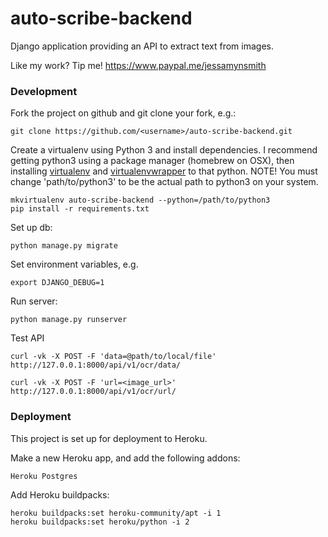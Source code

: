 # auto-scribe-backend

Django application providing an API to extract text from images.


Like my work? Tip me! https://www.paypal.me/jessamynsmith


### Development

Fork the project on github and git clone your fork, e.g.:

    git clone https://github.com/<username>/auto-scribe-backend.git

Create a virtualenv using Python 3 and install dependencies. I recommend getting python3 using a package manager (homebrew on OSX), then installing [virtualenv](https://virtualenv.pypa.io/en/latest/installation.html) and [virtualenvwrapper](https://virtualenvwrapper.readthedocs.org/en/latest/install.html#basic-installation) to that python. NOTE! You must change 'path/to/python3'
to be the actual path to python3 on your system.

    mkvirtualenv auto-scribe-backend --python=/path/to/python3
    pip install -r requirements.txt

Set up db:

    python manage.py migrate
    
Set environment variables, e.g.

    export DJANGO_DEBUG=1
    
Run server:

    python manage.py runserver
    
Test API

    curl -vk -X POST -F 'data=@path/to/local/file' http://127.0.0.1:8000/api/v1/ocr/data/
    
    curl -vk -X POST -F 'url=<image_url>' http://127.0.0.1:8000/api/v1/ocr/url/
    
### Deployment

This project is set up for deployment to Heroku.

Make a new Heroku app, and add the following addons:

    Heroku Postgres

Add Heroku buildpacks:

    heroku buildpacks:set heroku-community/apt -i 1
    heroku buildpacks:set heroku/python -i 2
